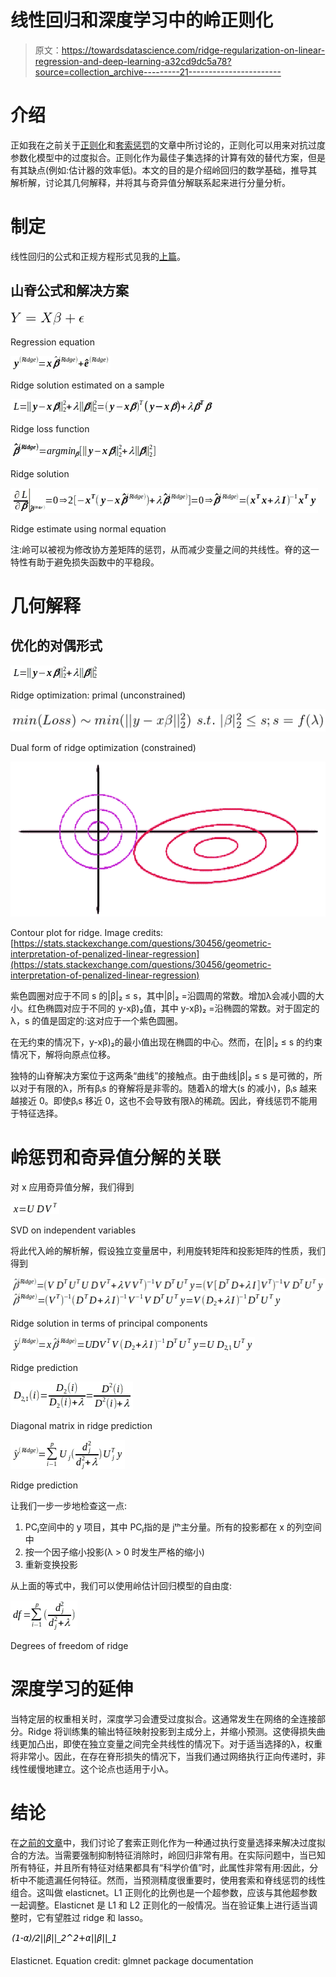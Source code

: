 # 线性回归和深度学习中的岭正则化

> 原文：<https://towardsdatascience.com/ridge-regularization-on-linear-regression-and-deep-learning-a32cd9dc5a78?source=collection_archive---------21----------------------->

# 介绍

正如我在之前关于[正则化](https://medium.com/@snaveenmathew/a-short-note-on-regularization-42ee07c65d90)和[套索惩罚](/lasso-regularization-on-linear-regression-and-other-models-70f65efda40c)的文章中所讨论的，正则化可以用来对抗过度参数化模型中的过度拟合。正则化作为最佳子集选择的计算有效的替代方案，但是有其缺点(例如:估计器的效率低)。本文的目的是介绍岭回归的数学基础，推导其解析解，讨论其几何解释，并将其与奇异值分解联系起来进行分量分析。

# 制定

线性回归的公式和正规方程形式见我的[上篇](/lasso-regularization-on-linear-regression-and-other-models-70f65efda40c)。

## 山脊公式和解决方案

![](img/2e3c2ce630682277be3e9300b59732c1.png)

Regression equation

![](img/8a7bdf71620ace445d416f3253794f55.png)

Ridge solution estimated on a sample

![](img/c9aeca90b032941eb87fb1713c7ed5df.png)

Ridge loss function

![](img/29723085b31902044371a153d7d5acd8.png)

Ridge solution

![](img/dde8f92903a7d005d9bd0ab30bb136ff.png)

Ridge estimate using normal equation

注:岭可以被视为修改协方差矩阵的惩罚，从而减少变量之间的共线性。脊的这一特性有助于避免损失函数中的平稳段。

# 几何解释

## 优化的对偶形式

![](img/c2910338c1f763ca527d970062684e15.png)

Ridge optimization: primal (unconstrained)

![](img/9754c9d8887c9976feb98e6c95cac6e9.png)

Dual form of ridge optimization (constrained)

![](img/8af0a8debdf4b0034f1f7fa877e9c0a9.png)

Contour plot for ridge. Image credits: [https://stats.stackexchange.com/questions/30456/geometric-interpretation-of-penalized-linear-regression](https://stats.stackexchange.com/questions/30456/geometric-interpretation-of-penalized-linear-regression)

紫色圆圈对应于不同 s 的|β|₂ ≤ s，其中|β|₂ =沿圆周的常数。增加λ会减小圆的大小。红色椭圆对应于不同的 y-xβ)₂值，其中 y-xβ)₂ =沿椭圆的常数。对于固定的λ，s 的值是固定的:这对应于一个紫色圆圈。

在无约束的情况下，y-xβ)₂的最小值出现在椭圆的中心。然而，在|β|₂ ≤ s 的约束情况下，解将向原点位移。

独特的山脊解决方案位于这两条“曲线”的接触点。由于曲线|β|₂ ≤ s 是可微的，所以对于有限的λ，所有βᵢs 的脊解将是非零的。随着λ的增大(s 的减小)，βᵢs 越来越接近 0。即使βᵢs 移近 0，这也不会导致有限λ的稀疏。因此，脊线惩罚不能用于特征选择。

# 岭惩罚和奇异值分解的关联

对 x 应用奇异值分解，我们得到

![](img/3a3acd4310883ae89ce18337fa3704aa.png)

SVD on independent variables

将此代入岭的解析解，假设独立变量居中，利用旋转矩阵和投影矩阵的性质，我们得到

![](img/fcbd4b8ebf1df91369fb4789f274f383.png)![](img/2132a4e2f99cd5ba72d26bf637cd1864.png)

Ridge solution in terms of principal components

![](img/284f4b7437d94b32f02b46bc52035bf1.png)

Ridge prediction

![](img/b4267b6e67316e0c6ef5f2846e225eb6.png)

Diagonal matrix in ridge prediction

![](img/29154d33c2924f00dad27cc8b6f38587.png)

Ridge prediction

让我们一步一步地检查这一点:

1.  PCⱼ空间中的 y 项目，其中 PCⱼ指的是 jᵗʰ主分量。所有的投影都在 x 的列空间中
2.  按一个因子缩小投影(λ > 0 时发生严格的缩小)
3.  重新变换投影

从上面的等式中，我们可以使用岭估计回归模型的自由度:

![](img/09f58c06168e24ac3275c6810b3572af.png)

Degrees of freedom of ridge

# 深度学习的延伸

当特定层的权重相关时，深度学习会遭受过度拟合。这通常发生在网络的全连接部分。Ridge 将训练集的输出特征映射投影到主成分上，并缩小预测。这使得损失曲线更加凸出，即使在独立变量之间完全共线性的情况下。对于适当选择的λ，权重将非常小。因此，在存在脊形损失的情况下，当我们通过网络执行正向传递时，非线性缓慢地建立。这个论点也适用于小λ。

# 结论

在[之前的文章](/lasso-regularization-on-linear-regression-and-other-models-70f65efda40c)中，我们讨论了套索正则化作为一种通过执行变量选择来解决过度拟合的方法。当需要强制抑制特征消除时，岭回归非常有用。在实际问题中，当已知所有特征，并且所有特征对结果都具有“科学价值”时，此属性非常有用:因此，分析中不能遗漏任何特征。然而，当预测精度很重要时，使用套索和脊线惩罚的线性组合。这叫做 elasticnet。L1 正则化的比例也是一个超参数，应该与其他超参数一起调整。Elasticnet 是 L1 和 L2 正则化的一般情况。当在验证集上进行适当调整时，它有望胜过 ridge 和 lasso。

![](img/a76dfcce97999b21d1a2263c7b67cc96.png)

Elasticnet. Equation credit: glmnet package documentation